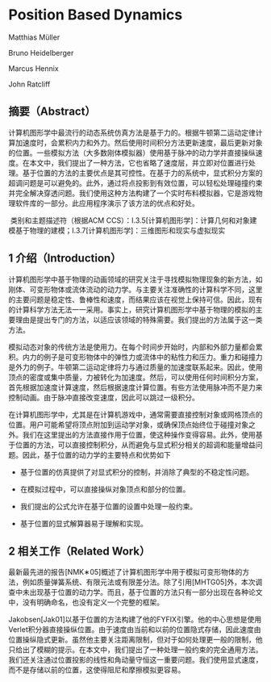 # Position Based Dynamics

Matthias Müller 

Bruno Heidelberger 

Marcus Hennix 

John Ratcliff

## 摘要（Abstract）

​		计算机图形学中最流行的动态系统仿真方法是基于力的。根据牛顿第二运动定律计算加速度时，会累积内力和外力。然后使用时间积分方法更新速度，最后更新对象的位置。一些模拟方法（大多数刚体模拟器）使用基于脉冲的动力学并直接操纵速度。在本文中，我们提出了一种方法，它也省略了速度层，并立即对位置进行处理。基于位置的方法的主要优点是其可控性。在基于力的系统中，显式积分方案的超调问题是可以避免的。此外，通过将点投影到有效位置，可以轻松处理碰撞约束并完全解决穿透问题。我们使用这种方法构建了一个实时布料模拟器，它是游戏物理软件库的一部分。此应用程序演示了该方法的优点和好处。

​		类别和主题描述符（根据ACM CCS）：I.3.5[计算机图形学]：计算几何和对象建模基于物理的建模；I.3.7[计算机图形学]：三维图形和现实与虚拟现实

## 1 介绍（Introduction）

​		计算机图形学中基于物理的动画领域的研究关注于寻找模拟物理现象的新方法，如刚体、可变形物体或流体流动的动力学。与主要关注准确性的计算科学不同，这里的主要问题是稳定性、鲁棒性和速度，而结果应该在视觉上保持可信。因此，现有的计算科学方法无法一一采用。事实上，研究计算机图形学中基于物理的模拟的主要理由是提出专门的方法，以适应该领域的特殊需要。我们提出的方法属于这一类方法。

​		模拟动态对象的传统方法是使用力。在每个时间步开始时，内部和外部力量都会累积。内力的例子是可变形物体中的弹性力或流体中的粘性力和压力。重力和碰撞力是外力的例子。牛顿第二运动定律将力与通过质量的加速度联系起来。因此，使用顶点的密度或集中质量，力被转化为加速度。然后，可以使用任何时间积分方案，首先根据加速度计算速度，然后根据速度计算位置。有些方法使用脉冲而不是力来控制动画。由于脉冲直接改变速度，因此可以跳过一级积分。

​		在计算机图形学中，尤其是在计算机游戏中，通常需要直接控制对象或网格顶点的位置。用户可能希望将顶点附加到运动学对象，或确保顶点始终位于碰撞对象之外。我们在这里提出的方法直接作用于位置，使这种操作变得容易。此外，使用基于位置的方法，可以直接控制积分，从而避免与显式积分相关的超调和能量增益问题。因此，基于位置的动力学的主要特点和优势如下

* 基于位置的仿真提供了对显式积分的控制，并消除了典型的不稳定性问题。
* 在模拟过程中，可以直接操纵对象顶点和部分的位置。

* 我们提出的公式允许在基于位置的设置中处理一般约束。
* 基于位置的显式解算器易于理解和实现。

## 2 相关工作（Related Work）

​		最新最先进的报告[NMK∗05]概述了计算机图形学中用于模拟可变形物体的方法，例如质量弹簧系统、有限元法或有限差分法。除了引用[MHTG05]外，本次调查中未出现基于位置的动力学。而且，基于位置的方法只有一部分出现在各种论文中，没有明确命名，也没有定义一个完整的框架。

​		Jakobsen[Jak01]以基于位置的方法构建了他的FYFIX引擎。他的中心思想是使用Verlet积分器直接操纵位置。由于速度由当前和以前的位置隐式存储，因此速度由位置操纵隐式更新。虽然他主要关注距离限制，但对于如何处理更一般的限制，他只给出了模糊的提示。在本文中，我们提出了一种处理一般约束的完全通用方法。我们还关注通过位置投影的线性和角动量守恒这一重要问题。我们使用显式速度，而不是存储以前的位置，这使得阻尼和摩擦模拟更容易。